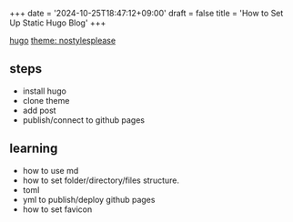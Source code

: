 +++
date = '2024-10-25T18:47:12+09:00'
draft = false
title = 'How to Set Up Static Hugo Blog'
+++

[hugo](https://gohugo.io/getting-started/quick-start/)
[theme: nostylesplease](https://github.com/riggraz/no-style-please)

## steps
- install hugo
- clone theme
- add post
- publish/connect to github pages

## learning
- how to use md
- how to set folder/directory/files structure.
- toml
- yml to publish/deploy github pages
- how to set favicon